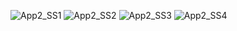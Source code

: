 ![App2_SS1](https://github.com/user-attachments/assets/8452ac62-80a4-4bd8-b2c9-a8e0c00665d6)
![App2_SS2](https://github.com/user-attachments/assets/2b57d2af-14ee-456d-af6e-1a08cb2635cd)
![App2_SS3](https://github.com/user-attachments/assets/e8273988-892b-4822-ac95-890f46109537)
![App2_SS4](https://github.com/user-attachments/assets/58d3a6c7-4348-429f-b5b7-121b87dc1770)
